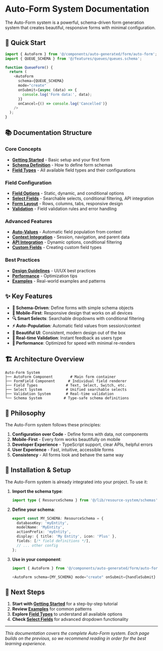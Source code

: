 # Auto-Form System Documentation

The Auto-Form system is a powerful, schema-driven form generation system that creates beautiful, responsive forms with minimal configuration.

## 🚀 Quick Start

```typescript
import { AutoForm } from '@/components/auto-generated/form/auto-form';
import { QUEUE_SCHEMA } from '@/features/queues/queues.schema';

function QueueForm() {
  return (
    <AutoForm
      schema={QUEUE_SCHEMA}
      mode="create"
      onSubmit={async (data) => {
        console.log('Form data:', data);
      }}
      onCancel={() => console.log('Cancelled')}
    />
  );
}
```

## 📚 Documentation Structure

### Core Concepts
- **[Getting Started](./getting-started.md)** - Basic setup and your first form
- **[Schema Definition](./schema-definition.md)** - How to define form schemas
- **[Field Types](./field-types.md)** - All available field types and their configurations

### Field Configuration
- **[Field Options](./field-options.md)** - Static, dynamic, and conditional options
- **[Select Fields](./select-fields.md)** - Searchable selects, conditional filtering, API integration
- **[Form Layout](./form-layout.md)** - Rows, columns, tabs, responsive design
- **[Validation](./validation.md)** - Field validation rules and error handling

### Advanced Features
- **[Auto-Values](./auto-values.md)** - Automatic field population from context
- **[Context Integration](./context-integration.md)** - Session, navigation, and parent data
- **[API Integration](./api-integration.md)** - Dynamic options, conditional filtering
- **[Custom Fields](./custom-fields.md)** - Creating custom field types

### Best Practices
- **[Design Guidelines](./design-guidelines.md)** - UI/UX best practices
- **[Performance](./performance.md)** - Optimization tips
- **[Examples](./examples.md)** - Real-world examples and patterns

## ✨ Key Features

- **🎯 Schema-Driven**: Define forms with simple schema objects
- **📱 Mobile-First**: Responsive design that works on all devices  
- **🔍 Smart Selects**: Searchable dropdowns with conditional filtering
- **⚡ Auto-Population**: Automatic field values from session/context
- **🎨 Beautiful UI**: Consistent, modern design out of the box
- **🔄 Real-time Validation**: Instant feedback as users type
- **🚀 Performance**: Optimized for speed with minimal re-renders

## 🏗️ Architecture Overview

```
Auto-Form System
├── AutoForm Component        # Main form container
├── FormField Component      # Individual field renderer
├── Field Types             # Text, Select, Switch, etc.
├── Select System           # Unified searchable selects
├── Validation System       # Real-time validation
└── Schema System          # Type-safe schema definitions
```

## 🎯 Philosophy

The Auto-Form system follows these principles:

1. **Configuration over Code** - Define forms with data, not components
2. **Mobile-First** - Every form works beautifully on mobile
3. **Developer Experience** - TypeScript support, clear APIs, helpful errors
4. **User Experience** - Fast, intuitive, accessible forms
5. **Consistency** - All forms look and behave the same way

## 🔧 Installation & Setup

The Auto-Form system is already integrated into your project. To use it:

1. **Import the schema type**:
   ```typescript
   import type { ResourceSchema } from '@/lib/resource-system/schemas';
   ```

2. **Define your schema**:
   ```typescript
   export const MY_SCHEMA: ResourceSchema = {
     databaseKey: 'myEntity',
     modelName: 'MyEntity',
     actionPrefix: 'myEntity',
     display: { title: 'My Entity', icon: 'Plus' },
     fields: [/* field definitions */],
     // ... other config
   };
   ```

3. **Use in your component**:
   ```typescript
   import { AutoForm } from '@/components/auto-generated/form/auto-form';
   
   <AutoForm schema={MY_SCHEMA} mode="create" onSubmit={handleSubmit} />
   ```

## 🚀 Next Steps

1. **Start with [Getting Started](./getting-started.md)** for a step-by-step tutorial
2. **Review [Examples](./examples.md)** for common patterns
3. **Explore [Field Types](./field-types.md)** to understand all available options
4. **Check [Select Fields](./select-fields.md)** for advanced dropdown functionality

---

*This documentation covers the complete Auto-Form system. Each page builds on the previous, so we recommend reading in order for the best learning experience.*

